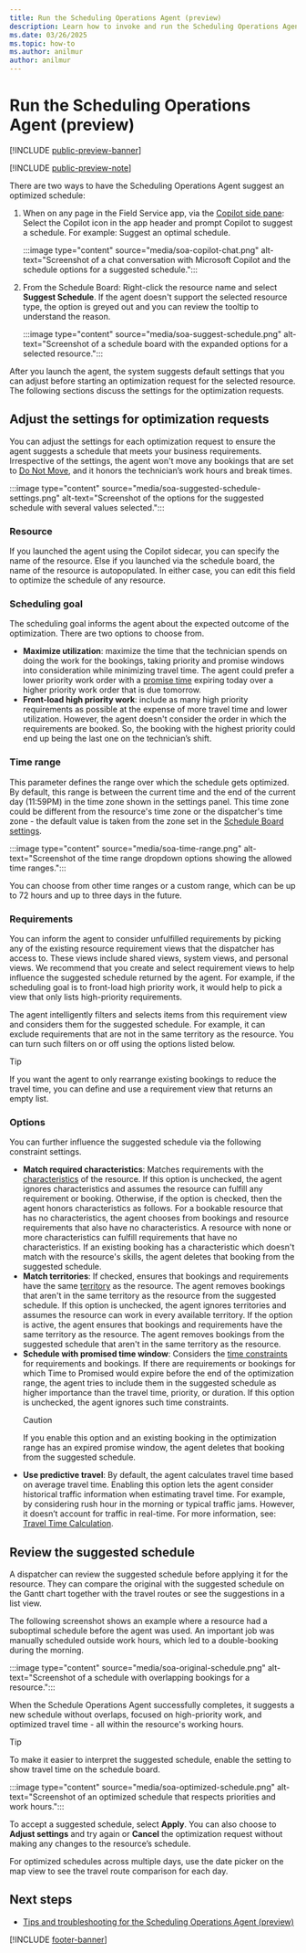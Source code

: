 ```yaml
---
title: Run the Scheduling Operations Agent (preview)
description: Learn how to invoke and run the Scheduling Operations Agent for Dynamics 365 Field Service.
ms.date: 03/26/2025
ms.topic: how-to
ms.author: anilmur
author: anilmur
---
```


# Run the Scheduling Operations Agent (preview)

[!INCLUDE [public-preview-banner](../includes/public-preview-banner.md)]

[!INCLUDE [public-preview-note](../includes/public-preview-note.md)]

There are two ways to have the Scheduling Operations Agent suggest an optimized schedule:

1. When on any page in the Field Service app, via the [Copilot side pane](copilot-side-pane.md): Select the Copilot icon in the app header and prompt Copilot to suggest a schedule. For example: Suggest an optimal schedule.

   :::image type="content" source="media/soa-copilot-chat.png" alt-text="Screenshot of a chat conversation with Microsoft Copilot and the schedule options for a suggested schedule.":::

1. From the Schedule Board: Right-click the resource name and select **Suggest Schedule**. If the agent doesn't support the selected resource type, the option is greyed out and you can review the tooltip to understand the reason.

   :::image type="content" source="media/soa-suggest-schedule.png" alt-text="Screenshot of a schedule board with the expanded options for a selected resource.":::

After you launch the agent, the system suggests default settings that you can adjust before starting an optimization request for the selected resource. The following sections discuss the settings for the optimization requests.

## Adjust the settings for optimization requests

You can adjust the settings for each optimization request to ensure the agent suggests a schedule that meets your business requirements. Irrespective of the settings, the agent won't move any bookings that are set to [Do Not Move](soa-setup.md#create-or-update-optimization-method-for-booking-status), and it honors the technician’s work hours and break times.

:::image type="content" source="media/soa-suggested-schedule-settings.png" alt-text="Screenshot of the options for the suggested schedule with several values selected.":::

### Resource

If you launched the agent using the Copilot sidecar, you can specify the name of the resource. Else if you launched via the schedule board, the name of the resource is autopopulated. In either case, you can edit this field to optimize the schedule of any resource.

### Scheduling goal

The scheduling goal informs the agent about the expected outcome of the optimization. There are two options to choose from.

- **Maximize utilization**: maximize the time that the technician spends on doing the work for the bookings, taking priority and promise windows into consideration while minimizing travel time. The agent could prefer a lower priority work order with a [promise time](schedule-time-constraints.md) expiring today over a higher priority work order that is due tomorrow. 
- **Front-load high priority work**: include as many high priority requirements as possible at the expense of more travel time and lower utilization. However, the agent doesn't consider the order in which the requirements are booked. So, the booking with the highest priority could end up being the last one on the technician’s shift.

### Time range

This parameter defines the range over which the schedule gets optimized. By default, this range is between the current time and the end of the current day (11:59PM) in the time zone shown in the settings panel. This time zone could be different from the resource's time zone or the dispatcher's time zone - the default value is taken from the zone set in the [Schedule Board settings](schedule-board-tab-settings.md).

:::image type="content" source="media/soa-time-range.png" alt-text="Screenshot of the time range dropdown options showing the allowed time ranges.":::

You can choose from other time ranges or a custom range, which can be up to 72 hours and up to three days in the future.

### Requirements

You can inform the agent to consider unfulfilled requirements by picking any of the existing resource requirement views that the dispatcher has access to. These views include shared views, system views, and personal views. We recommend that you create and select requirement views to help influence the suggested schedule returned by the agent. For example, if the scheduling goal is to front-load high priority work, it would help to pick a view that only lists high-priority requirements.

The agent intelligently filters and selects items from this requirement view and considers them for the suggested schedule. For example, it can exclude requirements that are not in the same territory as the resource. You can turn such filters on or off using the options listed below.

> [!TIP]
> If you want the agent to only rearrange existing bookings to reduce the travel time, you can define and use a requirement view that returns an empty list.

### Options

You can further influence the suggested schedule via the following constraint settings.

- **Match required characteristics**: Matches requirements with the [characteristics](set-up-characteristics.md) of the resource. If this option is unchecked, the agent ignores characteristics and assumes the resource can fulfill any requirement or booking. Otherwise, if the option is checked, then the agent honors characteristics as follows. For a bookable resource that has no characteristics, the agent chooses from bookings and resource requirements that also have no characteristics. A resource with none or more characteristics can fulfill requirements that have no characteristics. If an existing booking has a characteristic which doesn't match with the resource's skills, the agent deletes that booking from the suggested schedule.
- **Match territories**: If checked, ensures that bookings and requirements have the same [territory](set-up-territories.md) as the resource. The agent removes bookings that aren't in the same territory as the resource from the suggested schedule. If this option is unchecked, the agent ignores territories and assumes the resource can work in every available territory. If the option is active, the agent ensures that bookings and requirements have the same territory as the resource. The agent removes bookings from the suggested schedule that aren't in the same territory as the resource.
- **Schedule with promised time window**: Considers the [time constraints](schedule-time-constraints.md) for requirements and bookings. If there are requirements or bookings for which Time to Promised would expire before the end of the optimization range, the agent tries to include them in the suggested schedule as higher importance than the travel time, priority, or duration. If this option is unchecked, the agent ignores such time constraints.
    > [!CAUTION]
    > If you enable this option and an existing booking in the optimization range has an expired promise window, the agent deletes that booking from the suggested schedule.
- **Use predictive travel**: By default, the agent calculates travel time based on average travel time. Enabling this option lets the agent consider historical traffic information when estimating travel time. For example, by considering rush hour in the morning or typical traffic jams. However, it doesn’t account for traffic in real-time. For more information, see: [Travel Time Calculation](rso-optimization-goal.md#create-a-scheduling-optimization-goal).

## Review the suggested schedule

A dispatcher can review the suggested schedule before applying it for the resource. They can compare the original with the suggested schedule on the Gantt chart together with the travel routes or see the suggestions in a list view.

The following screenshot shows an example where a resource had a suboptimal schedule before the agent was used. An important job was manually scheduled outside work hours, which led to a double-booking during the morning.

:::image type="content" source="media/soa-original-schedule.png" alt-text="Screenshot of a schedule with overlapping bookings for a resource.":::

When the Schedule Operations Agent successfully completes, it suggests a new schedule without overlaps, focused on high-priority work, and optimized travel time - all within the resource's working hours.

> [!TIP]
> To make it easier to interpret the suggested schedule, enable the setting to show travel time on the schedule board.

:::image type="content" source="media/soa-optimized-schedule.png" alt-text="Screenshot of an optimized schedule that respects priorities and work hours.":::

To accept a suggested schedule, select **Apply**. You can also choose to **Adjust settings** and try again or **Cancel** the optimization request without making any changes to the resource’s schedule.

For optimized schedules across multiple days, use the date picker on the map view to see the travel route comparison for each day.

## Next steps

- [Tips and troubleshooting for the Scheduling Operations Agent (preview)](soa-tips.md)

[!INCLUDE [footer-banner](../includes/footer-banner.md)]
